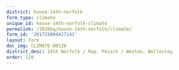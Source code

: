 ```yaml
---
district: house-14th-norfolk
form_type: climate
unique_id: house-14th-norfolk-climate
permalink: /2020bq/house-14th-norfolk/climate/
form_id: '201715004427141'
layout: form
doc_img: CLIMATE-00120
district_desc: 14th Norfolk / Rep. Peisch / Weston, Wellesley
order: 110
---
```

